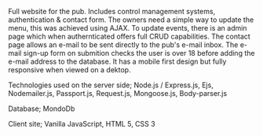 Full website for the pub. Includes control management systems, authentication & contact form. The owners need a simple way to update the menu, this was achieved using AJAX. To update events, there is an admin page which when authernticated offers full CRUD capabilities. The contact page allows an e-mail to be sent directly to the pub's e-mail inbox. The e-mail sign-up form on submition checks the user is over 18 before adding the e-mail address to the database. It has a mobile first design but fully responsive when viewed on a dektop.

Technologies used on the server side;
Node.js / Express.js,
Ejs,
Nodemailer.js,
Passport.js,
Request.js,
Mongoose.js,
Body-parser.js

Database;
MondoDb

Client site;
Vanilla JavaScript,
HTML 5,
CSS 3
